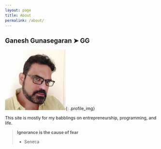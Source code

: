 ```yaml
---
layout: page
title: About
permalink: /about/
---
```


## Ganesh Gunasegaran ➤ GG

![GG alt >](/assets/images/gg.png){: .profile_img}

This site is mostly for my babblings on entrepreneurship, programming, and life.

> **Ignorance is the cause of fear**
>
> - Seneca
